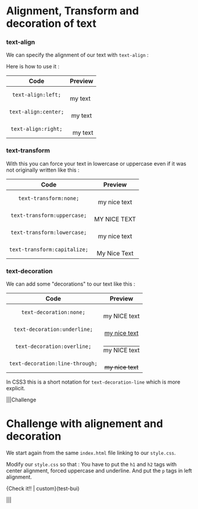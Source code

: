 # Alignment, Transform and decoration of text


### text-align
We can specify the alignment of our text with `text-align` :

Here is how to use it :

| Code | Preview |
|:----:|:------: |
| `text-align:left;` | <div style="text-align:left;">my text</div> |
| `text-align:center;` | <div style="text-align:center;">my text</div> |
| `text-align:right;` | <div style="text-align:right;">my text</div> |


### text-transform

With this you can force your text in lowercase or uppercase even if it was not originally written like this :


| Code | Preview |
|:----:|:------: |
| `text-transform:none;` | <div style="text-transform:none;">my nice text</div> |
| `text-transform:uppercase;` | <div style="text-transform:uppercase;">my nice text</div> |
| `text-transform:lowercase;` | <div style="text-transform:lowercase;">my nice text</div> |
| `text-transform:capitalize;` | <div style="text-transform:capitalize;">my nice text</div> |

### text-decoration

We can add some "decorations" to our text like this :

| Code | Preview |
|:----:|:------: |
| `text-decoration:none;` | <div style="text-decoration:none;">my NICE text</div> |
| `text-decoration:underline;` | <div style="text-decoration:underline;">my nice text</div> |
| `text-decoration:overline;` | <div style="text-decoration:overline;">my NICE text</div> |
| `text-decoration:line-through;` | <div style="text-decoration:line-through;">my nice text</div> |

In CSS3 this is a short notation for `text-decoration-line` which is more explicit.


|||Challenge
# Challenge with alignement and decoration

We start again from the same `index.html` file linking to our `style.css`.

Modify our `style.css` so that :
You have to put the `h1` and `h2` tags with center alignment, forced uppercase and underline.
And put the `p` tags in left alignment.

{Check it!! | custom}(test-bui)

|||